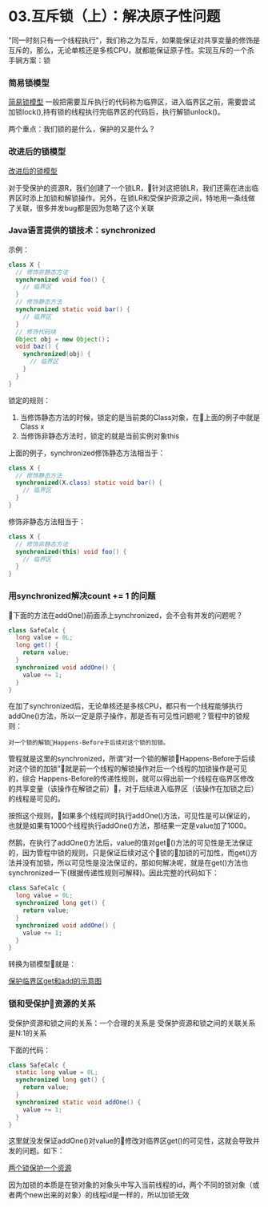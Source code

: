 # 03.互斥锁（上）：解决原子性问题

"同一时刻只有一个线程执行"，我们称之为互斥，如果能保证对共享变量的修饰是互斥的，那么，无论单核还是多核CPU，就都能保证原子性。实现互斥的一个杀手锏方案：锁

### 简易锁模型
[简易锁模型](../images/Java并发/简易锁模型.png)
一般把需要互斥执行的代码称为临界区，进入临界区之前，需要尝试加锁lock(),持有锁的线程执行完临界区的代码后，执行解锁unlock()。

两个重点：我们锁的是什么，保护的又是什么？

### 改进后的锁模型

[改进后的锁模型](../images/Java并发/改进后的锁模型.png)

对于受保护的资源R，我们创建了一个锁LR，针对这把锁LR，我们还需在进出临界区时添上加锁和解锁操作。另外，在锁LR和受保护资源之间，特地用一条线做了关联，很多并发bug都是因为忽略了这个关联

### Java语言提供的锁技术：synchronized

示例：
```java
class X {
  // 修饰非静态方法
  synchronized void foo() {
    // 临界区
  }
  // 修饰静态方法
  synchronized static void bar() {
    // 临界区
  }
  // 修饰代码块
  Object obj = new Object()；
  void baz() {
    synchronized(obj) {
      // 临界区
    }
  }
}  
```
锁定的规则：
1. 当修饰静态方法的时候，锁定的是当前类的Class对象，在上面的例子中就是Class x
2. 当修饰非静态方法时，锁定的就是当前实例对象this

上面的例子，synchronized修饰静态方法相当于：
```java
class X {
  // 修饰静态方法
  synchronized(X.class) static void bar() {
    // 临界区
  }
}
```
修饰非静态方法相当于：
```java
class X {
  // 修饰非静态方法
  synchronized(this) void foo() {
    // 临界区
  }
}
```
### 用synchronized解决count += 1 的问题

下面的方法在addOne()前面添上synchronized，会不会有并发的问题呢？
```Java
class SafeCalc {
  long value = 0L;
  long get() {
    return value;
  }
  synchronized void addOne() {
    value += 1;
  }
}
```
在加了synchronized后，无论单核还是多核CPU，都只有一个线程能够执行addOne()方法，所以一定是原子操作，那是否有可见性问题呢？管程中的锁规则：

    对一个锁的解锁Happens-Before于后续对这个锁的加锁。
管程就是这里的synchronized，所谓“对一个锁的解锁Happens-Before于后续对这个锁的加锁”就是前一个线程的解锁操作对后一个线程的加锁操作是可见的，综合 Happens-Before的传递性规则，就可以得出前一个线程在临界区修改的共享变量（该操作在解锁之前），对于后续进入临界区（该操作在加锁之后）的线程是可见的。

按照这个规则，如果多个线程同时执行addOne()方法，可见性是可以保证的，也就是如果有1000个线程执行addOne()方法，那结果一定是value加了1000。

然鹅，在执行了addOne()方法后，value的值对get()方法的可见性是无法保证的，因为管程中锁的规则，只是保证后续对这个锁的加锁的可加性，而get()方法并没有加锁，所以可见性是没法保证的，那如何解决呢，就是在get()方法也synchronized一下(根据传递性规则可解释)。因此完整的代码如下：
```Java
class SafeCalc {
  long value = 0L;
  synchronized long get() {
    return value;
  }
  synchronized void addOne() {
    value += 1;
  }
}
```
转换为锁模型就是：

[保护临界区get和add的示意图](../images/Java并发/保护临界区get和add的示意图.png)

### 锁和受保护资源的关系
受保护资源和锁之间的关系：一个合理的关系是 受保护资源和锁之间的关联关系是N:1的关系

下面的代码：
```Java
class SafeCalc {
  static long value = 0L;
  synchronized long get() {
    return value;
  }
  synchronized static void addOne() {
    value += 1;
  }
}
```
这里就没发保证addOne()对value的修改对临界区get()的可见性，这就会导致并发的问题。如下：

[两个锁保护一个资源](../images/Java并发/两个锁保护一个资源.png)

因为加锁的本质是在锁对象的对象头中写入当前线程的id，两个不同的锁对象（或者两个new出来的对象）的线程id是一样的，所以加锁无效
